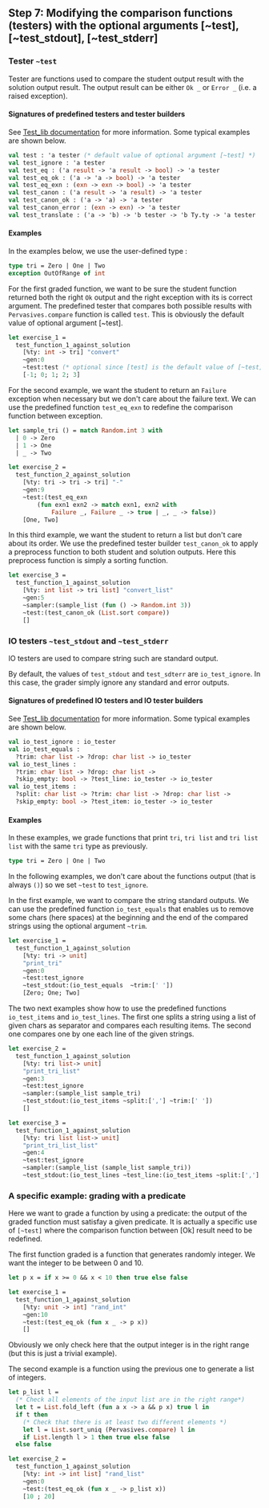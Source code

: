 ## Step 7: Modifying the comparison functions (testers) with the optional arguments [~test], [~test_stdout], [~test_stderr]

### Tester `~test`

Tester are functions used to compare the student output result with
the solution output result. The output result can be either `Ok _` or
`Error _` (i.e. a raised exception).

#### Signatures of predefined testers and tester builders

See [Test_lib
documentation](https://github.com/ocaml-sf/learn-ocaml/blob/master/src/grader/test_lib.mli)
for more information. Some typical examples are shown below.

```ocaml
val test : 'a tester (* default value of optional argument [~test] *)
val test_ignore : 'a tester
val test_eq : ('a result -> 'a result -> bool) -> 'a tester
val test_eq_ok : ('a -> 'a -> bool) -> 'a tester
val test_eq_exn : (exn -> exn -> bool) -> 'a tester
val test_canon : ('a result -> 'a result) -> 'a tester
val test_canon_ok : ('a -> 'a) -> 'a tester
val test_canon_error : (exn -> exn) -> 'a tester
val test_translate : ('a -> 'b) -> 'b tester -> 'b Ty.ty -> 'a tester
```

#### Examples

In the examples below, we use the user-defined type :

```ocaml
type tri = Zero | One | Two
exception OutOfRange of int
```

For the first graded function, we want to be sure the student function
returned both the right `Ok` output and the right exception with its
is correct argument. The predefined tester that compares both possible
results with `Pervasives.compare` function is called `test`. This is
obviously the default value of optional argument [~test].

```ocaml
let exercise_1 =
  test_function_1_against_solution
	[%ty: int -> tri] "convert"
	~gen:0
	~test:test (* optional since [test] is the default value of [~test] *)
	[-1; 0; 1; 2; 3]
```

For the second example, we want the student to return an `Failure` exception
when necessary but we don't care about the failure text. We can use
the predefined function `test_eq_exn` to redefine the comparison
function between exception.

```ocaml
let sample_tri () = match Random.int 3 with
  | 0 -> Zero
  | 1 -> One
  | _ -> Two

let exercise_2 =
  test_function_2_against_solution
	[%ty: tri -> tri -> tri] "-"
	~gen:9
	~test:(test_eq_exn
		(fun exn1 exn2 -> match exn1, exn2 with
			Failure _, Failure _ -> true | _, _ -> false))
	[One, Two]
```

In this third example, we want the student to return a list but don't
care about its order. We use the predefined tester builder
`test_canon_ok` to apply a preprocess function to both student and
solution outputs. Here this preprocess function is simply a sorting
function.

```ocaml
let exercise_3 =
  test_function_1_against_solution
	[%ty: int list -> tri list] "convert_list"
	~gen:5
	~sampler:(sample_list (fun () -> Random.int 3))
	~test:(test_canon_ok (List.sort compare))
	[]
```

### IO testers `~test_stdout` and `~test_stderr`

IO testers are used to compare string such are standard output.

By default, the values of `test_stdout` and `test_sdterr` are
`io_test_ignore`. In this case, the grader simply ignore any standard
and error outputs.

#### Signatures of predefined IO testers and IO tester builders

See [Test_lib
documentation](https://github.com/ocaml-sf/learn-ocaml/blob/master/src/grader/test_lib.mli)
for more information. Some typical examples are shown below.

```ocaml
val io_test_ignore : io_tester
val io_test_equals :
  ?trim: char list -> ?drop: char list -> io_tester
val io_test_lines :
  ?trim: char list -> ?drop: char list ->
  ?skip_empty: bool -> ?test_line: io_tester -> io_tester
val io_test_items :
  ?split: char list -> ?trim: char list -> ?drop: char list ->
  ?skip_empty: bool -> ?test_item: io_tester -> io_tester
```

#### Examples

In these examples, we grade functions that print `tri`, `tri list` and
`tri list list` with the same `tri` type as previously.

```ocaml
type tri = Zero | One | Two
```

In the following examples, we don't care about the functions output
(that is always `()`) so we set `~test` to `test_ignore`.

In the first example, we want to compare the string standard
outputs. We can use the predefined function `io_test_equals` that
enables us to remove some chars (here spaces) at the beginning and the
end of the compared strings using the optional argument `~trim`.

```ocaml
let exercise_1 =
  test_function_1_against_solution
	[%ty: tri -> unit]
	"print_tri"
	~gen:0
	~test:test_ignore
	~test_stdout:(io_test_equals  ~trim:[' '])
	[Zero; One; Two]
```

The two next examples show how to use the predefined functions
`io_test_items` and `io_test_lines`. The first one splits a string
using a list of given chars as separator and compares each resulting
items. The second one compares one by one each line of the given
strings.

```ocaml
let exercise_2 =
  test_function_1_against_solution
	[%ty: tri list-> unit]
	"print_tri_list"
	~gen:3
	~test:test_ignore
	~sampler:(sample_list sample_tri)
	~test_stdout:(io_test_items ~split:[','] ~trim:[' '])
	[]

let exercise_3 =
  test_function_1_against_solution
	[%ty: tri list list-> unit]
	"print_tri_list_list"
	~gen:4
	~test:test_ignore
	~sampler:(sample_list (sample_list sample_tri))
	~test_stdout:(io_test_lines ~test_line:(io_test_items ~split:[','] ~trim:[' ']) ~trim:[' '])
```

### A specific example: grading with a predicate

Here we want to grade a function by using a predicate: the output of
the graded function must satisfay a given predicate. It is actually a
specific use of `[~test]` where the comparison function between [Ok]
result need to be redefined.

The first function graded is a function that generates randomly
integer. We want the integer to be between 0 and 10.

```ocaml
let p x = if x >= 0 && x < 10 then true else false

let exercise_1 =
  test_function_1_against_solution
	[%ty: unit -> int] "rand_int"
	~gen:10
	~test:(test_eq_ok (fun x _ -> p x))
	[]
```

Obviously we only check here that the output integer is in the right
range (but this is just a trivial example).

The second example is a function using the previous one to generate a list of integers.

```ocaml
let p_list l =
  (* Check all elements of the input list are in the right range*)
  let t = List.fold_left (fun a x -> a && p x) true l in
  if t then
	(* Check that there is at least two different elements *)
	let l = List.sort_uniq (Pervasives.compare) l in
	if List.length l > 1 then true else false
  else false

let exercise_2 =
  test_function_1_against_solution
	[%ty: int -> int list] "rand_list"
	~gen:0
	~test:(test_eq_ok (fun x _ -> p_list x))
	[10 ; 20]
```
